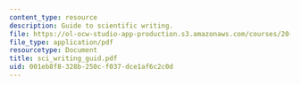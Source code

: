 ```yaml
---
content_type: resource
description: Guide to scientific writing.
file: https://ol-ocw-studio-app-production.s3.amazonaws.com/courses/20-109-laboratory-fundamentals-in-biological-engineering-fall-2007/001eb8f8328b250cf037dce1af6c2c0d_sci_writing_guid.pdf
file_type: application/pdf
resourcetype: Document
title: sci_writing_guid.pdf
uid: 001eb8f8-328b-250c-f037-dce1af6c2c0d
---
```

